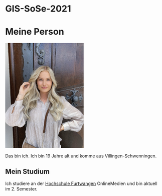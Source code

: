 # GIS-SoSe-2021

<!DOCTYPE html>

<html lang="de">

<head>
<meta charset="utf-8">
<title>Meine erste Website</title>
</head>

<body>

<h1>Meine Person</h1>
<img src="IMG_3342.jpg" width="250"/>
<p>Das bin ich. Ich bin 19 Jahre alt und komme aus Villingen-Schwenningen.</p>
<h2>Mein Studium</h2>
<p>Ich studiere an der <a href="https://www.hs-furtwangen.de/?pk_source=googleads&pk_campaign=allgemein&pk_kwd=&gclid=EAIaIQobChMIh8aGrZzQ7wIVl-7tCh2r-AihEAAYASAAEgLvmvD_BwE">Hochschule Furtwangen</a> OnlineMedien und bin aktuell im 2. Semester.</p>
</body>
</html>